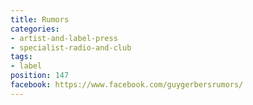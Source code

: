 ```yaml
---
title: Rumors
categories:
- artist-and-label-press
- specialist-radio-and-club
tags:
- label
position: 147
facebook: https://www.facebook.com/guygerbersrumors/
---
```


